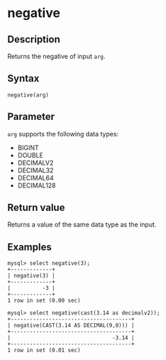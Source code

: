 ---
---

# negative

## Description

Returns the negative of input `arg`.

## Syntax

```Plain
negative(arg)
```

## Parameter

`arg` supports the following data types:

- BIGINT
- DOUBLE
- DECIMALV2
- DECIMAL32
- DECIMAL64
- DECIMAL128

## Return value

Returns a value of the same data type as the input.

## Examples

```Plain
mysql> select negative(3);
+-------------+
| negative(3) |
+-------------+
|          -3 |
+-------------+
1 row in set (0.00 sec)

mysql> select negative(cast(3.14 as decimalv2));
+--------------------------------------+
| negative(CAST(3.14 AS DECIMAL(9,0))) |
+--------------------------------------+
|                                -3.14 |
+--------------------------------------+
1 row in set (0.01 sec)
```
